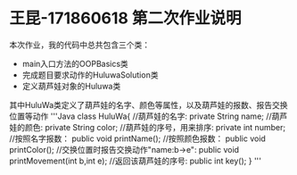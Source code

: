 # 王昆-171860618 第二次作业说明

本次作业，我的代码中总共包含三个类：
* main入口方法的OOPBasics类
* 完成题目要求动作的HuluwaSolution类
* 定义葫芦娃对象的Huluwa类  

其中HuluWa类定义了葫芦娃的名字、颜色等属性，以及葫芦娃的报数、报告交换位置等动作
'''Java
class HuluWa{
    //葫芦娃的名字:
    private String name; 
    //葫芦娃的颜色:
    private String color;
    //葫芦娃的序号，用来排序: 
    private int number;
    //按照名字报数：
    public void printName();
    //按照颜色报数：
    public void printColor();
    //交换位置时报告交换动作"name:b->e":
    public void printMovement(int b,int e);
    //返回该葫芦娃的序号:
    public int key();
}
'''
